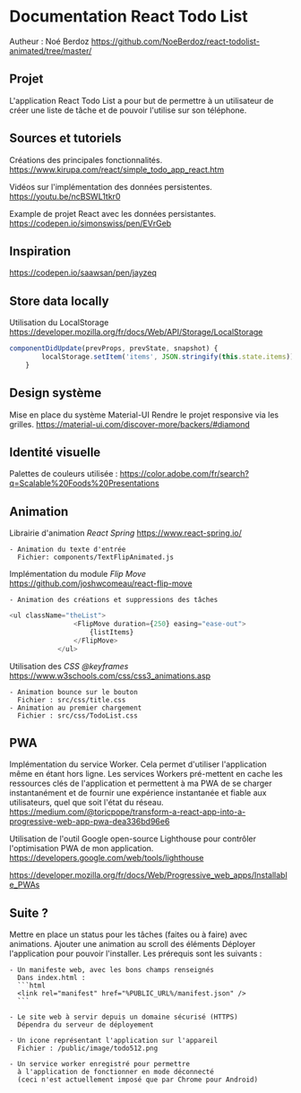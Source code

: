 # Documentation React Todo List
Autheur : Noé Berdoz
https://github.com/NoeBerdoz/react-todolist-animated/tree/master/

## Projet
L'application React Todo List a pour but de permettre à un utilisateur de créer une liste
de tâche et de pouvoir l'utilise sur son téléphone.

## Sources et tutoriels
Créations des principales fonctionnalités.
https://www.kirupa.com/react/simple_todo_app_react.htm

Vidéos sur l'implémentation des données persistentes.
https://youtu.be/ncBSWL1tkr0

Example de projet React avec les données persistantes.
https://codepen.io/simonswiss/pen/EVrGeb

## Inspiration
https://codepen.io/saawsan/pen/jayzeq

## Store data locally
Utilisation du LocalStorage
https://developer.mozilla.org/fr/docs/Web/API/Storage/LocalStorage
```javascript
componentDidUpdate(prevProps, prevState, snapshot) {
        localStorage.setItem('items', JSON.stringify(this.state.items))
    }
```

## Design système
Mise en place du système Material-UI
Rendre le projet responsive via les grilles. 
https://material-ui.com/discover-more/backers/#diamond

## Identité visuelle
Palettes de couleurs utilisée : 
https://color.adobe.com/fr/search?q=Scalable%20Foods%20Presentations

## Animation
Librairie d'animation *React Spring*
https://www.react-spring.io/
    
    - Animation du texte d'entrée
      Fichier: components/TextFlipAnimated.js

Implémentation du module *Flip Move*
https://github.com/joshwcomeau/react-flip-move
    
    - Animation des créations et suppressions des tâches
```javascript
<ul className="theList">
                <FlipMove duration={250} easing="ease-out">
                    {listItems}
                </FlipMove>
            </ul>
```    
    

Utilisation des *CSS @keyframes*
https://www.w3schools.com/css/css3_animations.asp

    - Animation bounce sur le bouton
      Fichier : src/css/title.css
    - Animation au premier chargement
      Fichier : src/css/TodoList.css
    
## PWA
Implémentation du service Worker.
Cela permet d'utiliser l'application même en étant hors ligne.
Les services Workers pré-mettent en cache les ressources clés de l'application
et permettent à ma PWA de se charger instantanément et de fournir une expérience
instantanée et fiable aux utilisateurs, quel que soit l'état du réseau.
https://medium.com/@toricpope/transform-a-react-app-into-a-progressive-web-app-pwa-dea336bd96e6

Utilisation de l'outil Google open-source Lighthouse pour contrôler
l'optimisation PWA de mon application.
https://developers.google.com/web/tools/lighthouse

https://developer.mozilla.org/fr/docs/Web/Progressive_web_apps/Installable_PWAs

## Suite ? 
Mettre en place un status pour les tâches (faites ou à faire) avec animations.
Ajouter une animation au scroll des éléments
Déployer l'application pour pouvoir l'installer.
Les prérequis sont les suivants :
    
    - Un manifeste web, avec les bons champs renseignés
      Dans index.html : 
      ```html
      <link rel="manifest" href="%PUBLIC_URL%/manifest.json" />
      ```
      
    - Le site web à servir depuis un domaine sécurisé (HTTPS)
      Dépendra du serveur de déployement
      
    - Un icone représentant l'application sur l'appareil
      Fichier : /public/image/todo512.png
        
    - Un service worker enregistré pour permettre
      à l'application de fonctionner en mode déconnecté 
      (ceci n'est actuellement imposé que par Chrome pour Android)

